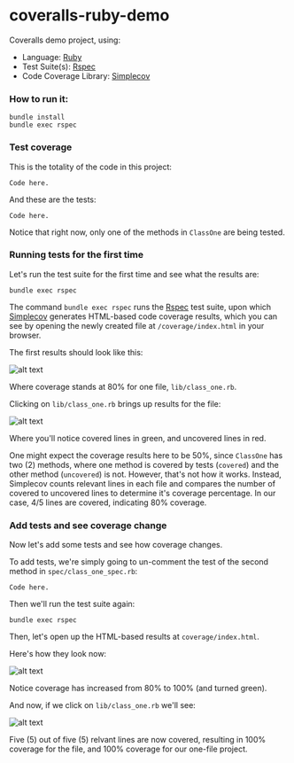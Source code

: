 # coveralls-ruby-demo

Coveralls demo project, using:

* Language: [Ruby](https://www.ruby-lang.org/) 
* Test Suite(s): [Rspec](https://rspec.info/) 
* Code Coverage Library: [Simplecov](https://github.com/colszowka/simplecov)

### How to run it:

```
bundle install
bundle exec rspec
```

### Test coverage

This is the totality of the code in this project:

```
Code here.
```

And these are the tests:

```
Code here.
```

Notice that right now, only one of the methods in `ClassOne` are being tested.

### Running tests for the first time

Let's run the test suite for the first time and see what the results are:

```
bundle exec rspec
```

The command `bundle exec rspec` runs the [Rspec](https://rspec.info/) test suite, upon which [Simplecov](https://github.com/colszowka/simplecov) generates HTML-based code coverage results, which you can see by opening the newly created file at `/coverage/index.html` in your browser.

The first results should look like this:

![alt text](../media/coverage_80_percent_index.png?raw=true)

Where coverage stands at 80% for one file, `lib/class_one.rb`.

Clicking on `lib/class_one.rb` brings up results for the file:

![alt text](../media/coverage_80_percent_file.png?raw=true)

Where you'll notice covered lines in green, and uncovered lines in red.

One might expect the coverage results here to be 50%, since `ClassOne` has two (2) methods, where one method is covered by tests (`covered`) and the other method (`uncovered`) is not. However, that's not how it works. Instead, Simplecov counts relevant lines in each file and compares the number of covered to uncovered lines to determine it's coverage percentage. In our case, 4/5 lines are covered, indicating 80% coverage.

### Add tests and see coverage change

Now let's add some tests and see how coverage changes. 

To add tests, we're simply going to un-comment the test of the second method in `spec/class_one_spec.rb`:

```
Code here.
```

Then we'll run the test suite again:

```
bundle exec rspec
```

Then, let's open up the HTML-based results at `coverage/index.html`.

Here's how they look now:

![alt text](../media/coverage_100_percent_index.png?raw=true)

Notice coverage has increased from 80% to 100% (and turned green).

And now, if we click on `lib/class_one.rb` we'll see:

![alt text](../media/coverage_100_percent_file.png?raw=true)

Five (5) out of five (5) relvant lines are now covered, resulting in 100% coverage for the file, and 100% coverage for our one-file project.
